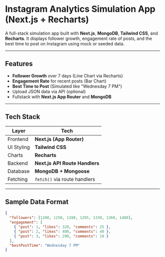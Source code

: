 # Instagram Analytics Simulation App (Next.js + Recharts)

A full-stack simulation app built with **Next.js**, **MongoDB**, **Tailwind CSS**, and **Recharts**. It displays follower growth, engagement rate of posts, and the best time to post on Instagram using mock or seeded data.

---

## Features

- **Follower Growth** over 7 days (Line Chart via Recharts)
- **Engagement Rate** for recent posts (Bar Chart)
- **Best Time to Post** (Simulated like "Wednesday 7 PM")
- Upload JSON data via API (optional)
- Fullstack with **Next.js App Router** and **MongoDB**

---

## Tech Stack

| Layer       | Tech                          |
|-------------|-------------------------------|
| Frontend    | **Next.js (App Router)**      |
| UI Styling  | **Tailwind CSS**              |
| Charts      | **Recharts**                  |
| Backend     | **Next.js API Route Handlers**|
| Database    | **MongoDB + Mongoose**        |
| Fetching    | `fetch()` via route handlers  |

---

## Sample Data Format

```json
{
  "followers": [1200, 1250, 1280, 1295, 1330, 1360, 1400],
  "engagement": [
    { "post": 1, "likes": 320, "comments": 25 },
    { "post": 2, "likes": 400, "comments": 40 },
    { "post": 3, "likes": 290, "comments": 10 }
  ],
  "bestPostTime": "Wednesday 7 PM"
}
